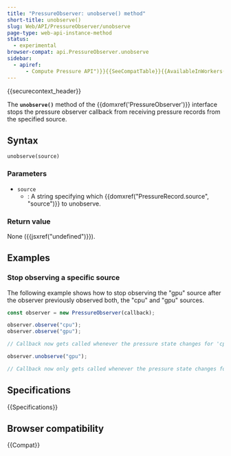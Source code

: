 ```yaml
---
title: "PressureObserver: unobserve() method"
short-title: unobserve()
slug: Web/API/PressureObserver/unobserve
page-type: web-api-instance-method
status:
  - experimental
browser-compat: api.PressureObserver.unobserve
sidebar:
  - apiref:
      - Compute Pressure API")}}{{SeeCompatTable}}{{AvailableInWorkers("window_and_worker_except_service
---
```


{{securecontext_header}}

The **`unobserve()`** method of the {{domxref('PressureObserver')}} interface stops the pressure observer callback from receiving pressure records from the specified source.

## Syntax

```js-nolint
unobserve(source)
```

### Parameters

- `source`
  - : A string specifying which {{domxref("PressureRecord.source", "source")}} to unobserve.

### Return value

None ({{jsxref("undefined")}}).

## Examples

### Stop observing a specific source

The following example shows how to stop observing the "gpu" source after the observer previously observed both, the "cpu" and "gpu" sources.

```js
const observer = new PressureObserver(callback);

observer.observe("cpu");
observer.observe("gpu");

// Callback now gets called whenever the pressure state changes for 'cpu' or 'gpu'.

observer.unobserve("gpu");

// Callback now only gets called whenever the pressure state changes for 'cpu'.
```

## Specifications

{{Specifications}}

## Browser compatibility

{{Compat}}
